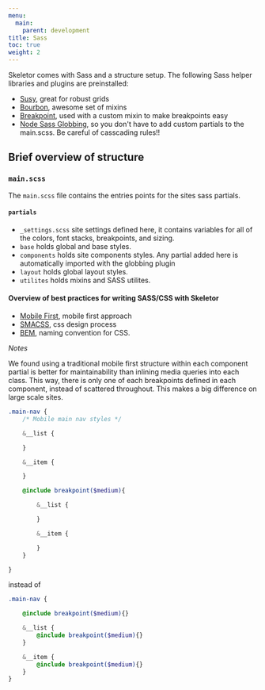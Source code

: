 ```yaml
---
menu:
  main:
    parent: development
title: Sass
toc: true
weight: 2
---
```



Skeletor comes with Sass and a structure setup. The following Sass helper libraries and plugins are preinstalled:
 * [Susy](http://susy.oddbird.net), great for robust grids
 * [Bourbon](http://bourbon.io), awesome set of mixins
 * [Breakpoint](http://breakpoint-sass.com), used with a custom mixin to make breakpoints easy
 * [Node Sass Globbing](https://github.com/britco/node-sass-globbing), so you don't have to add custom partials to the main.scss. Be careful of casscading rules!!

## Brief overview of structure

### `main.scss`

The `main.scss` file contains the entries points for the sites sass partials.

#### `partials`

 * `_settings.scss` site settings defined here, it contains variables for all of the colors, font stacks, breakpoints, and sizing.
 * `base` holds global and base styles.
 * `components` holds site components styles. Any partial added here is automatically imported with the globbing plugin
 * `layout` holds global layout styles.
 * `utilites` holds mixins and SASS utilites.

#### Overview of best practices for writing SASS/CSS with Skeletor

 * [Mobile First](http://www.zell-weekeat.com/how-to-write-mobile-first-css), mobile first approach
 * [SMACSS](https://smacss.com), css design process
 * [BEM](https://css-tricks.com/bem-101), naming convention for CSS.


_Notes_

We found using a traditional mobile first structure within each component partial is better for maintainability than inlining media queries into each class. This way, there is only one of each breakpoints defined in each component, instead of scattered throughout. This makes a big difference on large scale sites.

```scss
.main-nav {
	/* Mobile main nav styles */

	&__list {

	}

	&__item {

	}

	@include breakpoint($medium){

		&__list {

		}

		&__item {

		}
	}

}
```

instead of


```scss
.main-nav {

	@include breakpoint($medium){}

	&__list {
		@include breakpoint($medium){}
	}

	&__item {
		@include breakpoint($medium){}
	}
}
```
